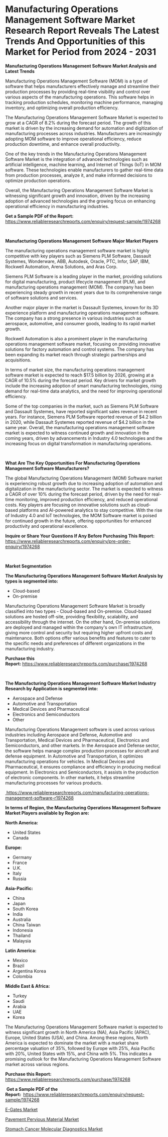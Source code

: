 <p><h1>Manufacturing Operations Management Software Market Research Report Reveals The Latest Trends And Opportunities of this Market for Period from 2024 - 2031</h1></p><p><strong>Manufacturing Operations Management Software Market Analysis and Latest Trends</strong></p>
<p><p>Manufacturing Operations Management Software (MOM) is a type of software that helps manufacturers effectively manage and streamline their production processes by providing real-time visibility and control over various aspects of the manufacturing operations. This software helps in tracking production schedules, monitoring machine performance, managing inventory, and optimizing overall production efficiency.</p><p>The Manufacturing Operations Management Software Market is expected to grow at a CAGR of 8.2% during the forecast period. The growth of this market is driven by the increasing demand for automation and digitization of manufacturing processes across industries. Manufacturers are increasingly adopting MOM software to improve operational efficiency, reduce production downtime, and enhance overall productivity.</p><p>One of the key trends in the Manufacturing Operations Management Software Market is the integration of advanced technologies such as artificial intelligence, machine learning, and Internet of Things (IoT) in MOM software. These technologies enable manufacturers to gather real-time data from production processes, analyze it, and make informed decisions to optimize production operations.</p><p>Overall, the Manufacturing Operations Management Software Market is witnessing significant growth and innovation, driven by the increasing adoption of advanced technologies and the growing focus on enhancing operational efficiency in manufacturing industries.</p></p>
<p><strong>Get a Sample PDF of the Report:&nbsp;</strong> <a href="https://www.reliableresearchreports.com/enquiry/request-sample/1974268">https://www.reliableresearchreports.com/enquiry/request-sample/1974268</a></p>
<p>&nbsp;</p>
<p><strong>Manufacturing Operations Management Software Major Market Players</strong></p>
<p><p>The manufacturing operations management software market is highly competitive with key players such as Siemens PLM Software, Dassault Systemes, Wonderware, ABB, Autodesk, Oracle, PTC, Infor, SAP, IBM, Rockwell Automation, Arena Solutions, and Aras Corp. </p><p>Siemens PLM Software is a leading player in the market, providing solutions for digital manufacturing, product lifecycle management (PLM), and manufacturing operations management (MOM). The company has been experiencing steady growth in recent years due to its comprehensive range of software solutions and services.</p><p>Another major player in the market is Dassault Systemes, known for its 3D experience platform and manufacturing operations management software. The company has a strong presence in various industries such as aerospace, automotive, and consumer goods, leading to its rapid market growth.</p><p>Rockwell Automation is also a prominent player in the manufacturing operations management software market, focusing on providing innovative solutions for factory automation and control systems. The company has been expanding its market reach through strategic partnerships and acquisitions.</p><p>In terms of market size, the manufacturing operations management software market is expected to reach $17.5 billion by 2026, growing at a CAGR of 10.5% during the forecast period. Key drivers for market growth include the increasing adoption of smart manufacturing technologies, rising demand for real-time data analytics, and the need for improving operational efficiency.</p><p>Some of the top companies in the market, such as Siemens PLM Software and Dassault Systemes, have reported significant sales revenue in recent years. For instance, Siemens PLM Software reported revenue of $4.2 billion in 2020, while Dassault Systemes reported revenue of $4.2 billion in the same year. Overall, the manufacturing operations management software market is expected to witness continued growth and innovation in the coming years, driven by advancements in Industry 4.0 technologies and the increasing focus on digital transformation in manufacturing operations.</p></p>
<p>&nbsp;</p>
<p><strong>What Are The Key Opportunities For Manufacturing Operations Management Software Manufacturers?</strong></p>
<p><p>The global Manufacturing Operations Management (MOM) Software market is experiencing robust growth due to increasing adoption of automation and digitalization in the manufacturing sector. The market is expected to witness a CAGR of over 10% during the forecast period, driven by the need for real-time monitoring, improved production efficiency, and reduced operational costs. Key players are focusing on innovative solutions such as cloud-based platforms and AI-powered analytics to stay competitive. With the rise of Industry 4.0 and IoT technologies, the MOM Software market is poised for continued growth in the future, offering opportunities for enhanced productivity and operational excellence.</p></p>
<p><strong>Inquire or Share Your Questions If Any Before Purchasing This Report:</strong> <a href="https://www.reliableresearchreports.com/enquiry/pre-order-enquiry/1974268">https://www.reliableresearchreports.com/enquiry/pre-order-enquiry/1974268</a></p>
<p>&nbsp;</p>
<p><strong>Market Segmentation</strong></p>
<p><strong>The Manufacturing Operations Management Software Market Analysis by types is segmented into:</strong></p>
<p><ul><li>Cloud-based</li><li>On-premise</li></ul></p>
<p><p>Manufacturing Operations Management Software Market is broadly classified into two types - Cloud-based and On-premise. Cloud-based solutions are hosted off-site, providing flexibility, scalability, and accessibility through the internet. On the other hand, On-premise solutions are deployed and managed within the company's own IT infrastructure, giving more control and security but requiring higher upfront costs and maintenance. Both options offer various benefits and features to cater to the specific needs and preferences of different organizations in the manufacturing industry.</p></p>
<p><strong>Purchase this Report:&nbsp;</strong><a href="https://www.reliableresearchreports.com/purchase/1974268">https://www.reliableresearchreports.com/purchase/1974268</a></p>
<p>&nbsp;</p>
<p><strong>The Manufacturing Operations Management Software Market Industry Research by Application is segmented into:</strong></p>
<p><ul><li>Aerospace and Defense</li><li>Automotive and Transportation</li><li>Medical Devices and Pharmaceutical</li><li>Electronics and Semiconductors</li><li>Other</li></ul></p>
<p><p>Manufacturing Operations Management software is used across various industries including Aerospace and Defense, Automotive and Transportation, Medical Devices and Pharmaceutical, Electronics and Semiconductors, and other markets. In the Aerospace and Defense sector, the software helps manage complex production processes for aircraft and defense equipment. In Automotive and Transportation, it optimizes manufacturing operations for vehicles. In Medical Devices and Pharmaceutical, it ensures compliance and efficiency in producing medical equipment. In Electronics and Semiconductors, it assists in the production of electronic components. In other markets, it helps streamline manufacturing processes for various products.</p></p>
<p><a href="https://www.reliableresearchreports.com/manufacturing-operations-management-software-r1974268">&nbsp;https://www.reliableresearchreports.com/manufacturing-operations-management-software-r1974268</a></p>
<p><strong>In terms of Region, the Manufacturing Operations Management Software Market Players available by Region are:</strong></p>
<p>
    <p> <strong> North America: </strong>
        <ul>
            <li>United States</li>
            <li>Canada</li>
        </ul>
        </p> 
    <p> <strong> Europe: </strong>
        <ul>
            <li>Germany</li>
            <li>France</li>
            <li>U.K.</li>
            <li>Italy</li>
            <li>Russia</li>
        </ul>
        </p> 
    <p> <strong> Asia-Pacific: </strong>
        <ul>
            <li>China</li>
            <li>Japan</li>
            <li>South Korea</li>
            <li>India</li>
            <li>Australia</li>
            <li>China Taiwan</li>
            <li>Indonesia</li>
            <li>Thailand</li>
            <li>Malaysia</li>
        </ul>
        </p> 
    <p> <strong> Latin America: </strong>
        <ul>
            <li>Mexico</li>
            <li>Brazil</li>
            <li>Argentina Korea</li>
            <li>Colombia</li>
        </ul>
        </p> 
    <p> <strong> Middle East & Africa: </strong>
        <ul>
            <li>Turkey</li>
            <li>Saudi</li>
            <li>Arabia</li>
            <li>UAE</li>
            <li>Korea</li>
        </ul>
    </p>
    </p>
<p><p>The Manufacturing Operations Management Software market is expected to witness significant growth in North America (NA), Asia Pacific (APAC), Europe, United States (USA), and China. Among these regions, North America is expected to dominate the market with a market share percentage valuation of 35%, followed by Europe with 25%, Asia Pacific with 20%, United States with 15%, and China with 5%. This indicates a promising outlook for the Manufacturing Operations Management Software market across various regions.</p></p>
<p><strong>Purchase this Report: </strong><a href="https://www.reliableresearchreports.com/purchase/1974268">https://www.reliableresearchreports.com/purchase/1974268</a></p>
<p>&nbsp;<strong>Get a Sample PDF of the Report:&nbsp;&nbsp;</strong><a href="https://www.reliableresearchreports.com/enquiry/request-sample/1974268">https://www.reliableresearchreports.com/enquiry/request-sample/1974268</a></p>
<p><strong></strong></p>
<p><p><a href="https://www.linkedin.com/pulse/e-gates-market-growth-trends-covid-19-impact-forecasts-period-xheye?trackingId=sVeHqysD1y%2Baazgnw%2BHv%2Fw%3D%3D">E-Gates Market</a></p><p><a href="https://www.linkedin.com/pulse/pavement-pervious-material-market-research-report-provides-bpyoe?trackingId=%2BdWjcSExzhKILKz8UuIwvQ%3D%3D">Pavement Pervious Material Market</a></p><p><a href="https://www.linkedin.com/pulse/stomach-cancer-molecular-diagnostics-market-size-focuses-q0rte?trackingId=C3JxRdKcFRS%2FblcWf55dXg%3D%3D">Stomach Cancer Molecular Diagnostics Market</a></p></p>